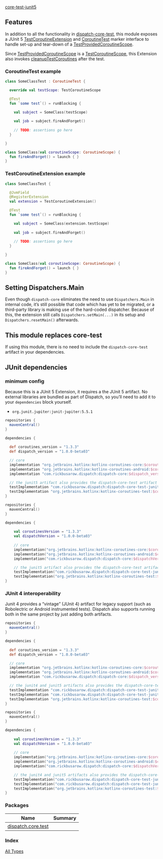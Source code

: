 [core-test-junit5](./index.md)

## Features

In addition to all the functionality in [dispatch-core-test](/kdoc/core-test/dispatch.core.text/index.md), this module exposes a JUnit 5 [TestCoroutineExtension](/kdoc/core-test-junit5/dispatch.core.test/-test-coroutine-extension) and [CoroutineTest](/kdoc/core-test-junit5/dispatch.core.test/-coroutine-test) marker interface to handle set-up and tear-down of a [TestProvidedCoroutineScope](/kdoc/core-test/dispatch.core.test/-test-provided-coroutine-scope).

Since [TestProvidedCoroutineScope](/kdoc/core-test/dispatch.core.test/-test-provided-coroutine-scope) is a [TestCoroutineScope](https://kotlin.github.io/kotlinx.coroutines/kotlinx-coroutines-test/kotlinx.coroutines.test/-test-coroutine-scope/), this Extension also invokes [cleanupTestCoroutines](https://kotlin.github.io/kotlinx.coroutines/kotlinx-coroutines-test/kotlinx.coroutines.test/-test-coroutine-scope/cleanup-test-coroutines.html) after the test.

### CoroutineTest example

``` kotlin
class SomeClassTest : CoroutineTest {

  override val testScope: TestCoroutineScope

  @Test
  fun `some test`() = runBlocking {

    val subject = SomeClass(testScope)
  
    val job = subject.fireAndForget()
    
    // TODO: assertions go here
  }

}

class SomeClass(val coroutineScope: CoroutineScope) {
  fun fireAndForget() = launch { }
}
```

### TestCoroutineExtension example

``` kotlin
class SomeClassTest {

  @JvmField
  @RegisterExtension
  val extension = TestCoroutineExtension()

  @Test
  fun `some test`() = runBlocking {

    val subject = SomeClass(extension.testScope)
  
    val job = subject.fireAndForget()
    
    // TODO: assertions go here
  }

}

class SomeClass(val coroutineScope: CoroutineScope) {
  fun fireAndForget() = launch { }
}
```

## Setting Dispatchers.Main

Even though `dispatch-core` eliminates the need to use `Dispatchers.Main` in internal code, it’s still possible that code which has yet to be migrated, or a third-party library is making use of the hard-coded dispatcher.  Because of this, the extension still calls `Dispatchers.setMain(...)` in its setup and `Dispatchers.resetMain()` afterwards.

## This module replaces core-test

If using this module, there is no need to include the `dispatch-core-test` artifact in your dependencies.

## JUnit dependencies

### minimum config

Because this is a JUnit 5 Extension, it requires a the JUnit 5 artifact.  No external libraries are bundled as part of Dispatch, so you’ll need to add it to your `dependencies` block yourself.

* `org.junit.jupiter:junit-jupiter:5.5.1`

``` groovy
repositories {
  mavenCentral()
}

dependencies {
	
  def coroutines_version = "1.3.3"
  def dispatch_version = "1.0.0-beta03"

  // core
  implementation "org.jetbrains.kotlinx:kotlinx-coroutines-core:$coroutines_version"
  implementation "org.jetbrains.kotlinx:kotlinx-coroutines-android:$coroutines_version"
  implementation "com.rickbusarow.dispatch:dispatch-core:$dispatch_version"

  // the junit5 artifact also provides the dispatch-core-test artifact
  testImplementation "com.rickbusarow.dispatch:dispatch-core-test-junit5:$dispatch_version"
  testImplementation "org.jetbrains.kotlinx:kotlinx-coroutines-test:$coroutines_version"
}
```

``` kotlin
repositories {
  mavenCentral()
}

dependencies {
	
    val coroutinesVersion = "1.3.3"
    val dispatchVersion = "1.0.0-beta03"   
 
    // core
    implementation("org.jetbrains.kotlinx:kotlinx-coroutines-core:$coroutinesVersion")
    implementation("org.jetbrains.kotlinx:kotlinx-coroutines-android:$coroutinesVersion")
    implementation("com.rickbusarow.dispatch:dispatch-core:$dispatchVersion")   

    // the junit5 artifact also provides the dispatch-core-test artifact
    testImplementation("com.rickbusarow.dispatch:dispatch-core-test-junit5:$dispatchVersion")
    testImplementation("org.jetbrains.kotlinx:kotlinx-coroutines-test:$coroutinesVersion")
}
```

### JUnit 4 interoperability

Junit 4 provides a “vintage” (JUnit 4) artifact for legacy support (such as Robolectric or Android instrumented tests).  Dispatch also supports running both in the same project by just adding both artifacts.

``` groovy
repositories {
  mavenCentral()
}

dependencies {
	
  def coroutines_version = "1.3.3"
  def dispatch_version = "1.0.0-beta03" 

  // core
  implementation "org.jetbrains.kotlinx:kotlinx-coroutines-core:$coroutines_version"
  implementation "org.jetbrains.kotlinx:kotlinx-coroutines-android:$coroutines_version"
  implementation "com.rickbusarow.dispatch:dispatch-core:$dispatch_version" 

  // the junit4 and junit5 artifacts also provides the dispatch-core-test artifact
  testImplementation "com.rickbusarow.dispatch:dispatch-core-test-junit4:$dispatch_version"
  testImplementation "com.rickbusarow.dispatch:dispatch-core-test-junit5:$dispatch_version"
  testImplementation "org.jetbrains.kotlinx:kotlinx-coroutines-test:$coroutines_version"
}
```

``` kotlin
repositories {
  mavenCentral()
}

dependencies {
	
    val coroutinesVersion = "1.3.3"
    val dispatchVersion = "1.0.0-beta03"  
  
    // core
    implementation("org.jetbrains.kotlinx:kotlinx-coroutines-core:$coroutinesVersion")
    implementation("org.jetbrains.kotlinx:kotlinx-coroutines-android:$coroutinesVersion")
    implementation("com.rickbusarow.dispatch:dispatch-core:$dispatchVersion")   

    // the junit4 and junit5 artifacts also provides the dispatch-core-test artifact
    testImplementation("com.rickbusarow.dispatch:dispatch-core-test-junit4:$dispatchVersion")
    testImplementation("com.rickbusarow.dispatch:dispatch-core-test-junit5:$dispatchVersion")
    testImplementation("org.jetbrains.kotlinx:kotlinx-coroutines-test:$coroutinesVersion")
}
```

### Packages

| Name | Summary |
|---|---|
| [dispatch.core.test](dispatch.core.test/index.md) |  |

### Index

[All Types](alltypes/index.md)